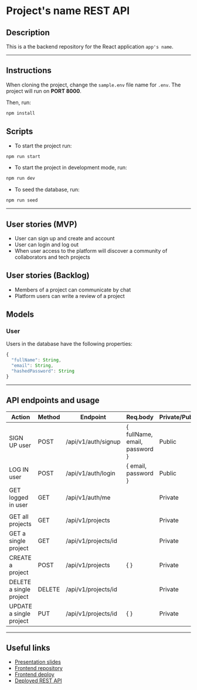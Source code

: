 # Project's name REST API

## Description

This is a the backend repository for the React application `app's name`.

---

## Instructions

When cloning the project, change the <code>sample.env</code> file name for <code>.env</code>. The project will run on **PORT 8000**.

Then, run:

```bash
npm install
```

## Scripts

- To start the project run:

```bash
npm run start
```

- To start the project in development mode, run:

```bash
npm run dev
```

- To seed the database, run:

```bash
npm run seed
```

---

## User stories (MVP)

- User can sign up and create and account
- User can login and log out
- When user access to the platform will discover a community of collaborators and tech projects

## User stories (Backlog)

- Members of a project can communicate by chat
- Platform users can write a review of a project

## Models

### User

Users in the database have the following properties:

```js
{
  "fullName": String,
  "email": String,
  "hashedPassword": String
}
```

---

## API endpoints and usage

| Action                      | Method   | Endpoint              | Req.body                      | Private/Public |
| ----------------------------| ---------| ----------------------| ----------------------------- | -------------- |
| SIGN UP user                | POST     | /api/v1/auth/signup   | { fullName, email, password } | Public         |
| LOG IN user                 | POST     | /api/v1/auth/login    | { email, password }           | Public         |
| GET logged in user          | GET      | /api/v1/auth/me       |                               | Private        |
|                             |          |                       |                               |                | 
| GET all projects            | GET      | /api/v1/projects      |                               | Private        |
| GET a single project        | GET      | /api/v1/projects/id   |                               | Private        |
| CREATE a project            | POST     | /api/v1/projects      | { }                           | Private        |
| DELETE a single project     | DELETE   | /api/v1/projects/id   |                               | Private        |
| UPDATE a single project     | PUT      | /api/v1/projects/id   | { }                           | Private        |
---

## Useful links

- [Presentation slides]()
- [Frontend repository]()
- [Frontend deploy]()
- [Deployed REST API]()
